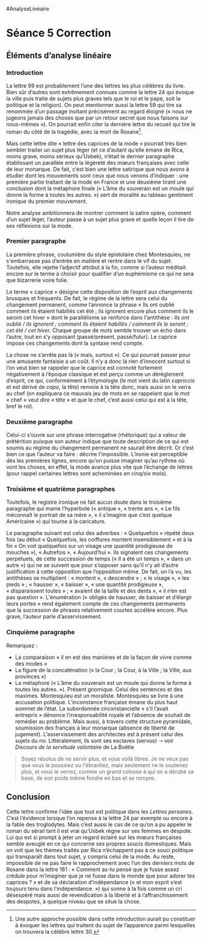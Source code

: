 #AnalyseLinéaire

# Séance 5 Correction
## Éléments d’analyse linéaire
### Introduction
La lettre 99 est probablement l’une des lettres les plus célèbres du livre. Bien sûr d’autres sont extrêmement connues comme la lettre 24 qui évoque la ville puis traite de sujets plus graves tels que le roi et le pape, soit la politique et la religion). On peut mentionner aussi la lettre 59 qui tire sa renommée d’un passage invitant précisément au regard éloigné (« nous ne jugeons jamais des choses que par un retour secret que nous faisons sur nous-mêmes »). On pourrait enfin citer la dernière lettre du recueil qui tire le roman du côté de la tragédie, avec la mort de Roxane[^1].

Mais cette lettre dite « lettre des caprices de la mode » pourrait très bien sembler traiter un sujet plus léger (et ce d’autant qu’elle émane de Rica, moins grave, moins sérieux qu’Usbek), n’était le dernier paragraphe établissant un parallèle entre la légèreté des mœurs françaises avec celle de leur monarque. De fait, c’est bien une lettre satirique que nous avons à étudier dont les mouvements sont ceux que nous venons d’indiquer : une première partie traitant de la mode en France et une deuxième tirant une conclusion dont la métaphore finale (« L’âme du souverain est un moule qui donne la forme à toutes les autres. ») sert de moralité au tableau gentiment ironique du premier mouvement.

Notre analyse ambitionnera de montrer comment la satire opère, comment d’un sujet léger, l’auteur passe à un sujet plus grave et quelle leçon il tire de ses réflexions sur la mode.

### Premier paragraphe
La première phrase, coutumière du style épistolaire chez Montesquieu, ne s'embarrasse pas d’entrée en matière et rentre dans le vif du sujet. Toutefois, elle rejette l’adjectif attribut à la fin, comme si l’auteur méditait encore sur le terme à choisir pour qualifier d’un euphémisme ce qui ne sera que bizarrerie voire folie.

Le terme « caprice » désigne cette disposition de l’esprit aux changements brusques et fréquents.
De fait, le régime de la lettre sera celui du changement permanent, comme l’annonce la phrase « Ils ont oublié comment ils étaient habillés cet été ; ils ignorent encore plus comment ils le seront cet hiver » dont le parallélisme se renforce dans l'antithèse :
*Ils ont oublié / ils ignorent ; comment ils étaient habillés / comment ils le seront ; cet été / cet hiver.*
Chaque groupe de mots semble trouver un écho dans l’autre, tout en s’y opposant (passé/présent, passé/futur). Le caprice impose ces changements dont la syntaxe rend compte.

La chose ne s’arrête pas là (« mais, surtout »). Ce qui pourrait passer pour une amusante fantaisie a un coût. Il n’y a donc là rien d’innocent surtout si l’on veut bien se rappeler que le caprice est connoté fortement négativement à l’époque classique et est perçu comme un dérèglement d’esprit, ce qui, conformément à l’étymologie (le mot vient du latin *capriccio* et est dérivé de *capo*, la tête) renvoie à la tête donc, mais aussi on le verra au chef (on expliquera ce mauvais jeu de mots en se rappelant que le mot « chef » veut dire « tête » et que le chef, c’est aussi celui qui est à la tête, bref le roi).

### Deuxième paragraphe
Celui-ci s’ouvre sur une phrase interrogative (rhétorique) qui a valeur de prétérition puisque son auteur indique que toute description de ce qui est soumis au régime du changement permanent ne saurait être décrit. Or c’est bien ce que l’auteur va faire : décrire l'impossible. L’ironie est perceptible dès les premières lignes, encore qu’on puisse imaginer qu’au rythme où vont les choses, en effet, la mode avance plus vite que l’échange de lettres (pour rappel certaines lettres sont acheminées en cinq/six mois).

### Troisième et quatrième paragraphes
Toutefois, le registre ironique ne fait aucun doute dans le troisième paragraphe qui manie l’hyperbole (« antique », « trente ans », « Le fils méconnaît le portrait de sa mère », « il s’imagine que c’est quelque Américaine ») qui tourne à la caricature.

Le paragraphe suivant est celui des adverbes : « Quelquefois » répété deux fois (au début « Quelquefois, les coiffures montent insensiblement » et à la fin « On voit quelquefois sur un visage une quantité prodigieuse de mouches »), « Autrefois », « Aujourd’hui ». Ils signalent ces changements perpétuels, de cette succession de temps (« Il a été un temps », « dans un autre ») qui ne se suivent que pour s’opposer sans qu’il n’y ait d’autre justification à cette opposition que l’opposition même. De fait, on l’a vu, les antithèses se multiplient : « montent », « descendre » ; « le visage », « les pieds » ; « hausser », « baisser », « une quantité prodigieuse », « disparaissent toutes » ; « avaient de la taille et des dents », « il n’en est pas question ».
L'énumération (« obligés de hausser, de baisser et d’élargir leurs portes » rend également compte de ces changements permanents que la succession de phrases relativement courtes accélère encore. Plus grave, l’auteur parle d’asservissement.

### Cinquième paragraphe
Remarquez :
- La comparaison « Il en est des manières et de la façon de vivre comme des modes »
- La figure de la concaténation (« la Cour ; la Cour, à la Ville ; la Ville, aux provinces »)
- La métaphore (« L’âme du souverain est un moule qui donne la forme à toutes les autres. »).
Présent gnomique. Celui des sentences et des maximes. Montesquieu est un moraliste.
Montesquieu se livre à une accusation politique. L’inconstance française émane du plus haut sommet de l’état. La subordonnée circonstancielle « s’il l’avait entrepris » dénonce l’irresponsabilité royale et l’absence de souhait de remédier au problème.
Mais aussi, à travers cette structure pyramidale, soumission des français à leur monarque (absence de liberté de jugement). L’asservissement des architectes est à présent celui des sujets du roi. Littéralement, ils sont ses esclaves (servus) ➝ voir *Discours de la servitude volontaire* de La Boëtie

> Soyez résolus de ne servir plus, et vous voilà libres. Je ne veux pas que vous le poussiez ou l'ébranliez, mais seulement ne le soutenez plus, et vous le verrez, comme un grand colosse à qui on a dérobé sa base, de son poids même fondre en bas et se rompre.

## Conclusion
Cette lettre confirme l’idée que tout est politique dans les *Lettres persanes*. C’est l’évidence lorsque l’on repense à la lettre 24 par exemple ou encore à la fable des troglodytes. Mais c’est aussi le cas de ce qu’on a pu appeler le roman du sérail tant il est vrai qu’Usbek règne sur ses femmes en despote. Lui qui est si prompt à jeter un regard éclairé sur les mœurs françaises semble aveuglé en ce qui concerne ses propres soucis domestiques. Mais on voit que les thèmes traités par Rica n’échappent pas à ce souci politique qui transparaît dans tout sujet, y compris celui de la mode.
Au reste, impossible de ne pas faire le rapprochement avec l’un des derniers mots de Roxane dans la lettre 161 : « Comment as-tu pensé que je fusse assez crédule pour m’imaginer que je ne fusse dans le monde que pour adorer tes caprices ? » et de sa déclaration d’indépendance (« et mon esprit s’est toujours tenu dans l’indépendance. ») qui sonne à la fois comme un cri désespéré mais aussi de revendication à la liberté et à l’affranchissement des despotes, à quelque niveau que se situe la chose.

[^1]:	Une autre approche possible dans cette introduction aurait pu constituer à évoquer les lettres qui traitent du sujet de l’apparence parmi lesquelles on trouvera la célèbre lettre 30.